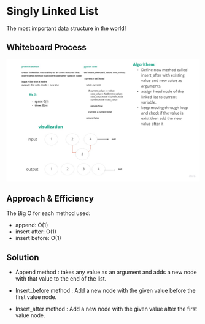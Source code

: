 # Singly Linked List
The most important data structure in the world!

## Whiteboard Process
<!-- Embedded whiteboard image -->

![img](insertafter.jpg)


## Approach & Efficiency
The Big O for each method used:

- append: O(1)
- insert after: O(1) 
- insert before: O(1)

## Solution
- Append method : takes any value as an argument and adds a new node with that value to the end of the list.

- Insert_before method : Add a new node with the given value  before the first value node.

- Insert_after method :  Add a new node with the given value  after the first value node.